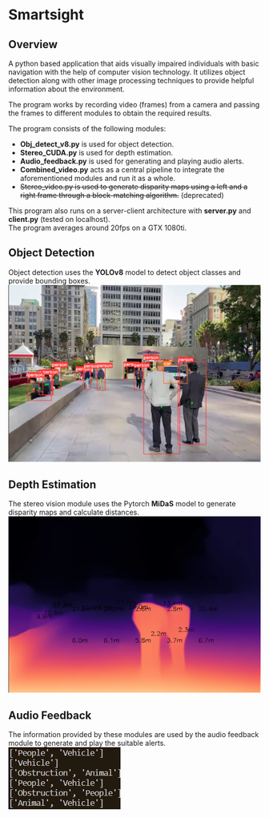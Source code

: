 # Smartsight

## Overview
A python based application that aids visually impaired individuals with basic navigation with the help of computer vision technology. It utilizes object detection along with other image processing techniques to provide helpful information about the environment.  

The program works by recording video (frames) from a camera and passing the frames to different modules to obtain the required results.

The program consists of the following modules:  
- **Obj_detect_v8.py** is used for object detection.  
- **Stereo_CUDA.py** is used for depth estimation.  
- **Audio_feedback.py** is used for generating and playing audio alerts.  
- **Combined_video.py** acts as a central pipeline to integrate the aforementioned modules and run it as a whole.  
- ~~Stereo_video.py is used to generate disparity maps using a left and a right frame through a block-matching algorithm.~~ (deprecated)

This program also runs on a server-client architecture with **server.py** and **client.py** (tested on localhost).  
The program averages around 20fps on a GTX 1080ti.

## Object Detection
Object detection uses the **YOLOv8** model to detect object classes and provide bounding boxes.
![YOLOv8 Object Detection](overview_img/YOLOv8Img.png)

## Depth Estimation
The stereo vision module uses the Pytorch **MiDaS** model to generate disparity maps and calculate distances. 
![MiDaS Depth Estimation](overview_img/StereoMidasImg.png)

## Audio Feedback
The information provided by these modules are used by the audio feedback module to generate and play the suitable alerts.
![Generated alerts](overview_img/AudioFeedbackImg.png)
